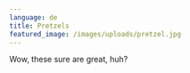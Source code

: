```yaml
---
language: de
title: Pretzels
featured_image: /images/uploads/pretzel.jpg
---
```

Wow, these sure are great, huh?
